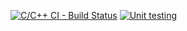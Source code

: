 [![C/C++ CI - Build Status](https://github.com/rkstark98/miniproject/actions/workflows/C_CPP.yml/badge.svg?branch=master)](https://github.com/rkstark98/miniproject/actions/workflows/C_CPP.yml)
[![Unit testing](https://github.com/rkstark98/miniproject/actions/workflows/unit-test.yml/badge.svg?branch=master)](https://github.com/rkstark98/miniproject/actions/workflows/unit-test.yml)
